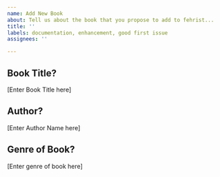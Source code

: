 ```yaml
---
name: Add New Book
about: Tell us about the book that you propose to add to fehrist...
title: ''
labels: documentation, enhancement, good first issue
assignees: ''

---
```


## Book Title?
[Enter Book Title here]

## Author?
[Enter Author Name here]

## Genre of Book?
[Enter genre of book here]
